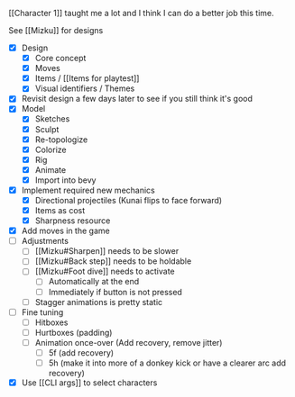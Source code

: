 [[Character 1]] taught me a lot and I think I can do a better job this time.

See [[Mizku]] for designs

- [x] Design
	- [x] Core concept
	- [x] Moves
	- [x] Items / [[Items for playtest]]
	- [x] Visual identifiers / Themes
- [x] Revisit design a few days later to see if you still think it's good
- [x] Model
	- [x] Sketches
	- [x] Sculpt
	- [x] Re-topologize
	- [x] Colorize
	- [x] Rig
	- [x] Animate
	- [x] Import into bevy
- [x] Implement required new mechanics
	- [x] Directional projectiles (Kunai flips to face forward)
	- [x] Items as cost
	- [x] Sharpness resource
- [x] Add moves in the game
- [ ] Adjustments
	- [ ] [[Mizku#Sharpen]] needs to be slower
	- [ ] [[Mizku#Back step]] needs to be holdable
	- [ ] [[Mizku#Foot dive]] needs to activate
		- [ ] Automatically at the end
		- [ ] Immediately if button is not pressed
	- [ ] Stagger animations is pretty static
- [ ] Fine tuning
	- [ ] Hitboxes
	- [ ] Hurtboxes (padding)
	- [ ] Animation once-over (Add recovery, remove jitter)
		- [ ] 5f (add recovery)
		- [ ] 5h (make it into more of a donkey kick or have a clearer arc add recovery)
- [x] Use [[CLI args]] to select characters

